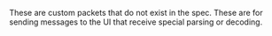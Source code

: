 These are custom packets that do not exist in the spec. These are for sending messages to the UI that receive special parsing or decoding.

